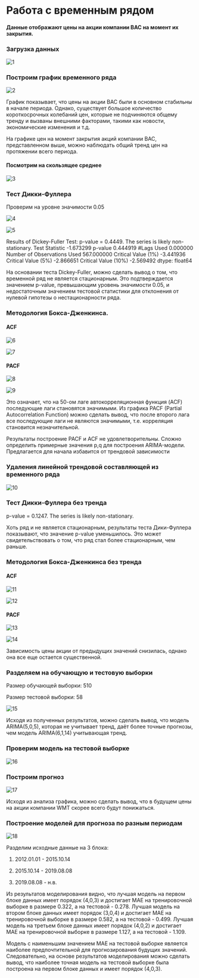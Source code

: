 # Работа с временным рядом
#### Данные отображают цены на акции компании BAC на момент их закрытия.

### Загрузка данных

![1](https://user-images.githubusercontent.com/114734035/236707918-2eca3fa2-bdf4-4335-beba-e3ee20d1e0f2.png)

### Построим график временного ряда

![2](https://user-images.githubusercontent.com/114734035/236707929-76efe6c0-6964-46b4-8f78-3f9d388905de.png)

График показывает, что цены на акции BAC были в основном стабильны в начале периода. Однако, существует большое количество короткосрочных колебаний цен, которые не подчиняются общему тренду и вызваны внешними факторами, такими как новости, экономические изменения и т.д.

На графике цен на момент закрытия акций компании BAC, представленном выше, можно наблюдать общий тренд цен на протяжении всего периода.

#### Посмотрим на скользящее среднее

![3](https://user-images.githubusercontent.com/114734035/236707942-9fe36fae-34c4-4e9e-b99d-b6238d06620d.png)

### Тест Дикки-Фуллера 

Проверим на уровне значимости 0.05

![4](https://user-images.githubusercontent.com/114734035/236707950-62442d24-3dcc-49e8-89d9-20ac512bd4d9.png)

![5](https://user-images.githubusercontent.com/114734035/236707959-8c0b5857-08e2-4ec2-889f-6969e986d904.png)

Results of Dickey-Fuller Test:
p-value = 0.4449. The series is likely non-stationary.
Test Statistic                  -1.673299
p-value                          0.444919
#Lags Used                       0.000000
Number of Observations Used    567.000000
Critical Value (1%)             -3.441936
Critical Value (5%)             -2.866651
Critical Value (10%)            -2.569492
dtype: float64

На основании теста Dickey-Fuller, можно сделать вывод о том, что временной ряд не является стационарным. Это подтверждается значением p-value, превышающим уровень значимости 0.05, и недостаточным значением тестовой статистики для отклонения от нулевой гипотезы о нестационарности ряда.

### Методология Бокса-Дженкинса.
#### ACF

![6](https://user-images.githubusercontent.com/114734035/236707978-f48ea200-70a8-4aab-95b4-82524488567c.png)

![7](https://user-images.githubusercontent.com/114734035/236707983-59009bfd-ce4b-4008-bf25-27965fa8c120.png)

#### PACF

![8](https://user-images.githubusercontent.com/114734035/236707993-53c38667-b8ae-4aa4-ac03-eff7fc0050ce.png)

![9](https://user-images.githubusercontent.com/114734035/236707997-7b4980a1-69c2-4103-92c9-557adb73b1b9.png)

Это означает, что на 50-ом лаге автокорреляционная функция (ACF) последующие лаги становятся значимыми. Из графика PACF (Partial Autocorrelation Function) можно сделать вывод, что после второго лага все последующие лаги не являются значимыми, т.е. корреляция становится незначительной.

Результаты построение PACF и ACF не удовлетворительны. Сложно определить примерные значения p,q для построения ARIMA-модели. Предлагается для начала избавится от трендовой зависимости

### Удаления линейной трендовой составляющей из временного ряда

![10](https://user-images.githubusercontent.com/114734035/236708018-54bd518a-8174-45a9-8d2e-ca65dba0e2c8.png)

### Тест Дикки-Фуллера  без тренда

p-value = 0.1247. The series is likely non-stationary.

Хоть ряд и не является стационарным, результаты теста Дики-Фуллера показывают, что значение p-value уменьшилось. Это может свидетельствовать о том, что ряд стал более стационарным, чем раньше.

### Методология Бокса-Дженкинса без тренда

#### ACF

![11](https://user-images.githubusercontent.com/114734035/236708028-e8fb1efd-5731-42bd-a7f9-0b6c0f57d06b.png)

![12](https://user-images.githubusercontent.com/114734035/236708033-a0d7b3b2-2119-4d9b-979b-c5210d5b7ffe.png)

#### PACF

![13](https://user-images.githubusercontent.com/114734035/236708039-13c6ad30-8391-4db9-9ba8-c0bb0730fe7a.png)

![14](https://user-images.githubusercontent.com/114734035/236708095-bca8e091-5a58-47de-abce-98aad2160271.png)

Зависимость цены акции от предыдущих значений снизилась, однако она все еще остается существенной.

### Разделяем на обучающую и тестовую выборки

Размер обучающей выборки: 510

Размер тестовой выборки: 58

![15](https://user-images.githubusercontent.com/114734035/236708100-f10692a3-b564-4220-9e93-886f646eec9d.png)

Исходя из полученных результатов, можно сделать вывод, что модель ARIMA(5,0,5), которая не учитывает тренд, даёт более точные прогнозы, чем модель ARIMA(6,1,14) учитывающая тренд.

### Проверим модель на тестовой выборке

![16](https://user-images.githubusercontent.com/114734035/236708106-48b197bd-0466-4870-9766-9ec2ec2b93d5.png)

### Построим прогноз

![17](https://user-images.githubusercontent.com/114734035/236708134-1bd1b497-c155-4f1b-9acd-1d303f386873.png)

Исходя из анализа графика, можно сделать вывод, что в будущем цены на акции компании WMT скорее всего будут понижаться.

### Построение моделей для прогноза по разным периодам

![18](https://user-images.githubusercontent.com/114734035/236708116-6612b3d2-f07d-4d08-8801-349978ce9810.png)

Разделим исходные данные на 3 блока:

1) 2012.01.01 - 2015.10.14

2) 2015.10.14 - 2019.08.08

3) 2019.08.08 - н.в.

Из результатов моделирования видно, что лучшая модель на первом блоке данных имеет порядок (4,0,3) и достигает MAE на тренировочной выборке в размере 0.322, а на тестовой - 0.278. Лучшая модель на втором блоке данных имеет порядок (3,0,4) и достигает MAE на тренировочной выборке в размере 0.582, а на тестовой - 0.499. Лучшая модель на третьем блоке данных имеет порядок (4,0,2) и достигает MAE на тренировочной выборке в размере 1.127, а на тестовой - 1.109.

Модель с наименьшим значением MAE на тестовой выборке является наиболее предпочтительной для прогнозирования будущих значений. Следовательно, на основе результатов моделирования можно сделать вывод, что наиболее точная модель на тестовой выборке была построена на первом блоке данных и имеет порядок (4,0,3).




















